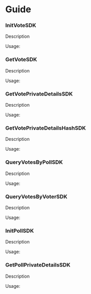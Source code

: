 # Guide

### InitVoteSDK ###
Description

Usage:

### GetVoteSDK ###
Description

Usage:


### GetVotePrivateDetailsSDK ###
Description

Usage:


### GetVotePrivateDetailsHashSDK ###
Description

Usage:


### QueryVotesByPollSDK ###
Description

Usage:


### QueryVotesByVoterSDK ###
Description

Usage:


### InitPollSDK ###
Description

Usage:


### GetPollPrivateDetailsSDK ###
Description

Usage:


